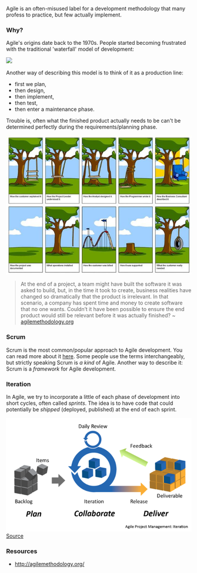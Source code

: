Agile is an often-misused label for a development methodology that many profess to practice, but few actually implement.


### Why?

Agile's origins date back to the 1970s. People started becoming frustrated with the traditional 'waterfall' model of development:

![](https://commons.wikimedia.org/wiki/File:Agile_Project_Management_by_Planbox.png)

Another way of describing this model is to think of it as a production line:

 - first we plan, 
 - then design,
 - then implement,
 - then test,
 - then enter a maintenance phase.

Trouble is, often what the finished product actually needs to be can't be determined perfectly during the requirements/planning phase. 

![](tree-swing.jpg)

> At the end of a project, a team might have built the software it was asked to build, but, in the time it took to create, business realities have changed so dramatically that the product is irrelevant. In that scenario, a company has spent time and money to create software that no one wants. Couldn’t it have been possible to ensure the end product would still be relevant before it was actually finished? ~ [agilemethodology.org](https://agilemethodology.org)


### Scrum

Scrum is the most common/popular approach to Agile development. You can read more about it [here](). Some people use the terms interchangeably, but strictly speaking Scrum is _a kind_ of Agile. Another way to describe it: Scrum is a _framework_ for Agile development.


### Iteration

In Agile, we try to incorporate a little of each phase of development into short cycles, often called _sprints_. The idea is to have code that could potentially be _shipped_ (deployed, published) at the end of each sprint.

![](agile.png)
[Source](https://commons.wikimedia.org/wiki/File:Agile_Project_Management_by_Planbox.png)


### Resources

 - http://agilemethodology.org/

